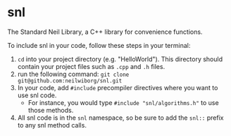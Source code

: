 # snl
The Standard Neil Library, a C++ library for convenience functions.

To include snl in your code, follow these steps in your terminal:
1. `cd` into your project directory (e.g. "HelloWorld"). This directory should contain your project files such as `.cpp` and `.h` files.
2. run the following command: `git clone git@github.com:neilwiborg/snl.git`
3. In your code, add `#include` precompiler directives where you want to use snl code.
   * For instance, you would type `#include "snl/algorithms.h"` to use those methods.
5. All snl code is in the `snl` namespace, so be sure to add the `snl::` prefix to any snl method calls.
